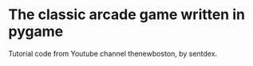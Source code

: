 # The classic arcade game written in pygame

Tutorial code from Youtube channel thenewboston, by sentdex.
